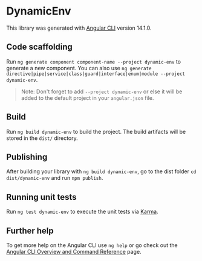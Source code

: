 # DynamicEnv

This library was generated with [Angular CLI](https://github.com/angular/angular-cli) version 14.1.0.

## Code scaffolding

Run `ng generate component component-name --project dynamic-env` to generate a new component. You can also use `ng generate directive|pipe|service|class|guard|interface|enum|module --project dynamic-env`.
> Note: Don't forget to add `--project dynamic-env` or else it will be added to the default project in your `angular.json` file. 

## Build

Run `ng build dynamic-env` to build the project. The build artifacts will be stored in the `dist/` directory.

## Publishing

After building your library with `ng build dynamic-env`, go to the dist folder `cd dist/dynamic-env` and run `npm publish`.

## Running unit tests

Run `ng test dynamic-env` to execute the unit tests via [Karma](https://karma-runner.github.io).

## Further help

To get more help on the Angular CLI use `ng help` or go check out the [Angular CLI Overview and Command Reference](https://angular.io/cli) page.
